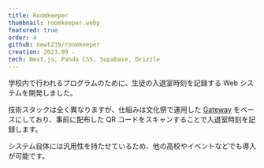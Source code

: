 ```yaml
---
title: Roomkeeper
thumbnail: roomkeeper.webp
featured: true
order: 4
github: newt239/roomkeeper
creation: 2023.09 -
tech: Next.js, Panda CSS, Supabase, Drizzle
---
```


学校内で行われるプログラムのために、生徒の入退室時刻を記録する Web システムを開発しました。

技術スタックは全く異なりますが、仕組みは文化祭で運用した [Gateway](./gateway) をベースにしており、事前に配布した QR コードをスキャンすることで入退室時刻を記録します。

システム自体には汎用性を持たせているため、他の高校やイベントなどでも導入が可能です。
